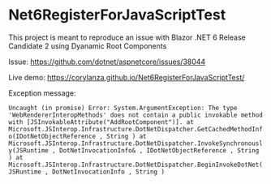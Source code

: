 # Net6RegisterForJavaScriptTest

This project is meant to reproduce an issue with Blazor .NET 6 Release Candidate 2 using Dyanamic Root Components


Issue: https://github.com/dotnet/aspnetcore/issues/38044

Live demo: https://corylanza.github.io/Net6RegisterForJavaScriptTest/

Exception message:

`Uncaught (in promise) Error: System.ArgumentException: The type 'WebRendererInteropMethods' does not contain a public invokable method with [JSInvokableAttribute("AddRootComponent")].
   at Microsoft.JSInterop.Infrastructure.DotNetDispatcher.GetCachedMethodInfo(IDotNetObjectReference , String )
   at Microsoft.JSInterop.Infrastructure.DotNetDispatcher.InvokeSynchronously(JSRuntime , DotNetInvocationInfo& , IDotNetObjectReference , String )
   at Microsoft.JSInterop.Infrastructure.DotNetDispatcher.BeginInvokeDotNet(JSRuntime , DotNetInvocationInfo , String )`
